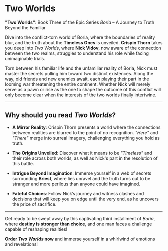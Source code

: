 # Two Worlds

**"Two Worlds"**: Book Three of the Epic Series *Boria* – A Journey to Truth Beyond the Familiar

Dive into the conflict-torn world of Boria, where the boundaries of reality blur, and the truth about the **Timeless Ones** is unveiled. **Crispin Thorn** takes you deep into *Two Worlds*, where **Nick Vidov**, now aware of the connection between the two realms, struggles to understand his role while facing unimaginable trials.

Torn between his familiar life and the unfamiliar reality of Boria, Nick must master the secrets pulling him toward two distinct existences. Along the way, old friends and new enemies await, each playing their part in the looming war threatening the entire continent. Whether Nick will merely serve as a pawn or rise as the one to shape the outcome of this conflict will only become clear when the interests of the two worlds finally intertwine.

---

## Why should you read *Two Worlds*?

- **A Mirror Reality**: Crispin Thorn presents a world where the connections between realities are blurred to the point of no recognition. *"Here"* and *"There"* merge into surreal imagery, challenging everything you hold as truth.

- **The Origins Unveiled**: Discover what it means to be *"Timeless"* and their role across both worlds, as well as Nick's part in the resolution of this battle.

- **Intrigue Beyond Imagination**: Immerse yourself in a web of secrets surrounding **Briest**, where lies unravel and the truth turns out to be stranger and more perilous than anyone could have imagined.

- **Fateful Choices**: Follow Nick’s journey and witness clashes and decisions that will keep you on edge until the very end, as he uncovers the price of sacrifice.

---

Get ready to be swept away by this captivating third installment of *Boria*, where **destiny is stronger than choice**, and one man faces a challenge capable of reshaping realities!

**Order *Two Worlds* now** and immerse yourself in a whirlwind of emotions and revelations!
